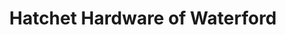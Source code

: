 ---
title: "Hatchet Hardware of Waterford"
url: /waterford/hatchet-hardware-of-waterford/
shop: Baumarkt
---